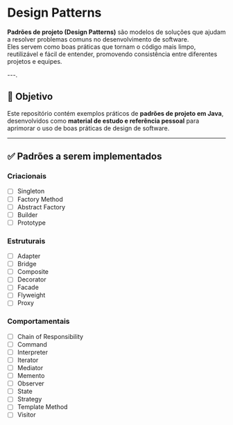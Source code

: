 # Design Patterns

**Padrões de projeto (Design Patterns)** são modelos de soluções que ajudam a resolver problemas comuns no desenvolvimento de software.  
Eles servem como boas práticas que tornam o código mais limpo, reutilizável e fácil de entender, promovendo consistência entre diferentes projetos e equipes.

---.

## 🔎 Objetivo
Este repositório contém exemplos práticos de **padrões de projeto em Java**, desenvolvidos como **material de estudo e referência pessoal** para aprimorar o uso de boas práticas de design de software.

---

## ✅ Padrões a serem implementados

### Criacionais
- [ ] Singleton
- [ ] Factory Method
- [ ] Abstract Factory
- [ ] Builder
- [ ] Prototype

### Estruturais
- [ ] Adapter
- [ ] Bridge
- [ ] Composite
- [ ] Decorator
- [ ] Facade
- [ ] Flyweight
- [ ] Proxy

### Comportamentais
- [ ] Chain of Responsibility
- [ ] Command
- [ ] Interpreter
- [ ] Iterator
- [ ] Mediator
- [ ] Memento
- [ ] Observer
- [ ] State
- [ ] Strategy
- [ ] Template Method
- [ ] Visitor
